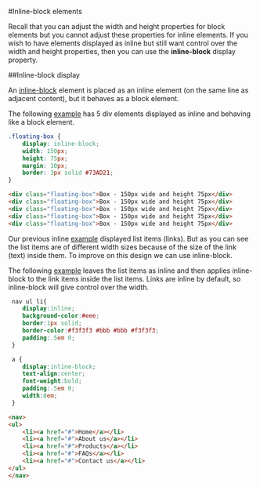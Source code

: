 #Inline-block elements

Recall that you can adjust the width and height properties for block elements but you cannot adjust these properties for inline elements. If you wish to have elements displayed as inline but still want control over the width and height properties, then you can use the **inline-block** display property.


##Inline-block display

An <a href="archives/examples/display.htm" target="_blank">inline-block</a> element is placed as an inline element (on the same line as adjacent content), but it behaves as a block element.

The following <a href="archives/examples/inlineblock.htm" target="_blank">example</a> has 5 div elements displayed as inline and behaving like a block element.

```css
.floating-box {
    display: inline-block;
    width: 150px;
    height: 75px;
    margin: 10px;
    border: 3px solid #73AD21;
}
```
```html
<div class="floating-box">Box - 150px wide and height 75px</div>
<div class="floating-box">Box - 150px wide and height 75px</div>
<div class="floating-box">Box - 150px wide and height 75px</div>
<div class="floating-box">Box - 150px wide and height 75px</div>
<div class="floating-box">Box - 150px wide and height 75px</div>
```

Our previous inline <a href="archives/examples/inlinelist.htm" target="_blank">example</a> displayed list items (links). But as you can see the list items are of different width sizes because of the size of the link (text) inside them. To improve on this design we can use inline-block.

The following <a href="archives/examples/inlinelist2.htm" target="_blank">example</a> leaves the list items as inline and then applies inline-block to the link items inside the list items. Links are inline by default, so inline-block will give control over the width.

```css
 nav ul li{
    display:inline;
    background-color:#eee;
    border:1px solid;
    border-color:#f3f3f3 #bbb #bbb #f3f3f3;
    padding:.5em 0;
 }

 a {
    display:inline-block;
    text-align:center;
    font-weight:bold;
    padding:.5em 0;
    width:8em;
 }
```
```html
<nav>
<ul>
    <li><a href="#">Home</a></li>
    <li><a href="#">About us</a></li>
    <li><a href="#">Products</a></li>
    <li><a href="#">FAQs</a></li>
    <li><a href="#">Contact us</a></li>
</ul>
</nav>
```
